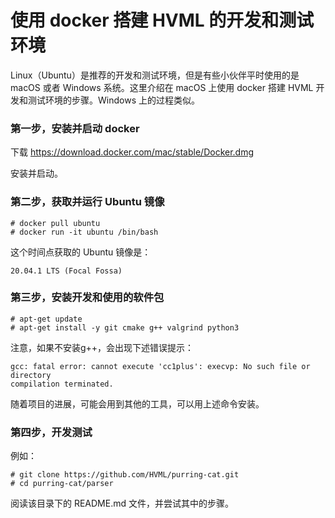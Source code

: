 # 使用 docker 搭建 HVML 的开发和测试环境

Linux（Ubuntu）是推荐的开发和测试环境，但是有些小伙伴平时使用的是 macOS 或者 Windows 系统。这里介绍在 macOS 上使用 docker 搭建 HVML 开发和测试环境的步骤。Windows 上的过程类似。

### 第一步，安装并启动 docker

下载 https://download.docker.com/mac/stable/Docker.dmg

安装并启动。

### 第二步，获取并运行 Ubuntu 镜像

```
# docker pull ubuntu
# docker run -it ubuntu /bin/bash 
```

这个时间点获取的 Ubuntu 镜像是：

```
20.04.1 LTS (Focal Fossa)
```

### 第三步，安装开发和使用的软件包

```
# apt-get update
# apt-get install -y git cmake g++ valgrind python3
```
注意，如果不安装g++，会出现下述错误提示：
```
gcc: fatal error: cannot execute 'cc1plus': execvp: No such file or directory
compilation terminated.
```
随着项目的进展，可能会用到其他的工具，可以用上述命令安装。

### 第四步，开发测试

例如：
```
# git clone https://github.com/HVML/purring-cat.git
# cd purring-cat/parser
```
阅读该目录下的 README.md 文件，并尝试其中的步骤。

